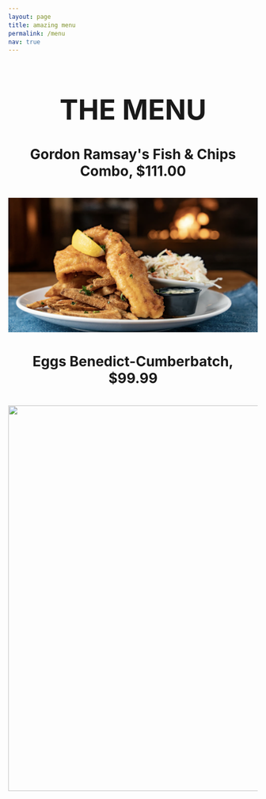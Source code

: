 ```yaml
---
layout: page
title: amazing menu
permalink: /menu
nav: true
---
```


<h1 align="center"><span>
  
# THE MENU
</h1>

<h1 align="center"><span>
  
#### Gordon Ramsay's Fish & Chips Combo, $111.00
</h1>


<p align="center">
  
![images](assets/images/fishnchips.png)
</p>

<h1 align="center"><span>

#### Eggs Benedict-Cumberbatch, $99.99
</h1>

<p align="center">
  <img width="560" height="780" src="https://s23209.pcdn.co/wp-content/uploads/2022/09/220602_DD_Eggs-Benedict_368.jpg">
</p>
